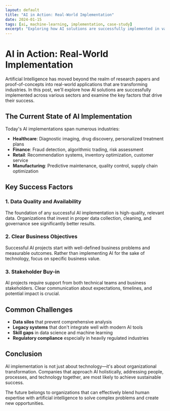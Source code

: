 ```yaml
---
layout: default
title: "AI in Action: Real-World Implementation"
date: 2024-01-15
tags: [ai, machine-learning, implementation, case-study]
excerpt: "Exploring how AI solutions are successfully implemented in various industries and the key factors that drive their success."
---
```


# AI in Action: Real-World Implementation

Artificial Intelligence has moved beyond the realm of research papers and proof-of-concepts into real-world applications that are transforming industries. In this post, we'll explore how AI solutions are successfully implemented across various sectors and examine the key factors that drive their success.

## The Current State of AI Implementation

Today's AI implementations span numerous industries:

- **Healthcare**: Diagnostic imaging, drug discovery, personalized treatment plans
- **Finance**: Fraud detection, algorithmic trading, risk assessment
- **Retail**: Recommendation systems, inventory optimization, customer service
- **Manufacturing**: Predictive maintenance, quality control, supply chain optimization

## Key Success Factors

### 1. Data Quality and Availability

The foundation of any successful AI implementation is high-quality, relevant data. Organizations that invest in proper data collection, cleaning, and governance see significantly better results.

### 2. Clear Business Objectives

Successful AI projects start with well-defined business problems and measurable outcomes. Rather than implementing AI for the sake of technology, focus on specific business value.

### 3. Stakeholder Buy-in

AI projects require support from both technical teams and business stakeholders. Clear communication about expectations, timelines, and potential impact is crucial.

## Common Challenges

- **Data silos** that prevent comprehensive analysis
- **Legacy systems** that don't integrate well with modern AI tools
- **Skill gaps** in data science and machine learning
- **Regulatory compliance** especially in heavily regulated industries

## Conclusion

AI implementation is not just about technology—it's about organizational transformation. Companies that approach AI holistically, addressing people, processes, and technology together, are most likely to achieve sustainable success.

The future belongs to organizations that can effectively blend human expertise with artificial intelligence to solve complex problems and create new opportunities.
